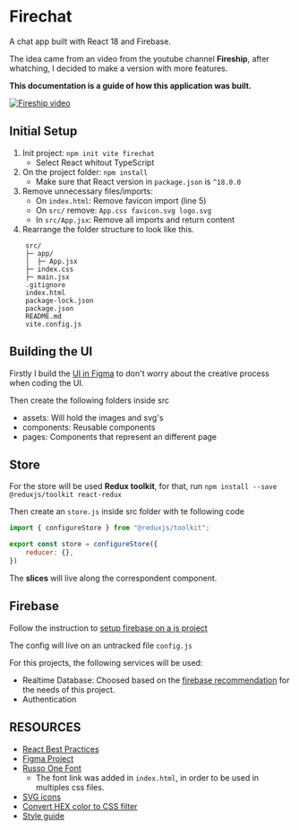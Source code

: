 # Firechat

A chat app built with React 18 and Firebase.

The idea came from an video from the youtube channel **Fireship**, after whatching, I decided to make a version with more features.

**This documentation is a guide of how this application was built.**

[![Fireship video](https://img.youtube.com/vi/zQyrwxMPm88/0.jpg)](https://www.youtube.com/watch?v=zQyrwxMPm88&t)

## Initial Setup

1. Init project: `npm init vite firechat`
   - Select React whitout TypeScript
2. On the project folder: `npm install`
   - Make sure that React version in `package.json` is `^18.0.0`
3. Remove unnecessary files/imports:
   - On `index.html`: Remove favicon import (line 5)
   - On `src/` remove: `App.css favicon.svg logo.svg`
   - In `src/App.jsx`: Remove all imports and return content
4. Rearrange the folder structure to look like this.

```text
    src/
    ├─ app/
    │  ├─ App.jsx
    ├─ index.css
    ├─ main.jsx
    .gitignore
    index.html
    package-lock.json
    package.json
    README.md
    vite.config.js
```

## Building the UI

Firstly I build the [UI in Figma](https://www.figma.com/file/xWSEVZcheB2anMFPPOZ42B/Firechat?node-id=0%3A1) to don't worry about the creative process when coding the UI.

Then create the following folders inside src

- assets: Will hold the images and svg's
- components: Reusable components
- pages: Components that represent an different page

## Store

For the store will be used **Redux toolkit**, for that, run `npm install --save @reduxjs/toolkit react-redux`

Then create an `store.js` inside src folder with te following code

```javaScript
import { configureStore } from "@reduxjs/toolkit";

export const store = configureStore({
    reducer: {},
})
```

The **slices** will live along the correspondent component.

## Firebase

Follow the instruction to [setup firebase on a js project](https://firebase.google.com/docs/web/setup)

The config will live on an untracked file `config.js`

For this projects, the following services will be used:

- Realtime Database: Choosed based on the [firebase recommendation](https://firebase.google.com/docs/database/rtdb-vs-firestore?#which_database_does_firebase_recommend) for the needs of this project.
- Authentication

## RESOURCES

- [React Best Practices](https://www.freecodecamp.org/news/best-practices-for-react/)
- [Figma Project](https://www.figma.com/file/xWSEVZcheB2anMFPPOZ42B/Firechat?node-id=0%3A1)
- [Russo One Font](https://fonts.google.com/specimen/Russo+One#standard-styles)
  - The font link was added in `index.html`, in order to be used in multiples css files.
- [SVG icons](https://www.svgrepo.com/)
- [Convert HEX color to CSS filter](https://codepen.io/sosuke/pen/Pjoqqp)
- [Style guide](https://material.io/design/color/dark-theme.html#properties)
